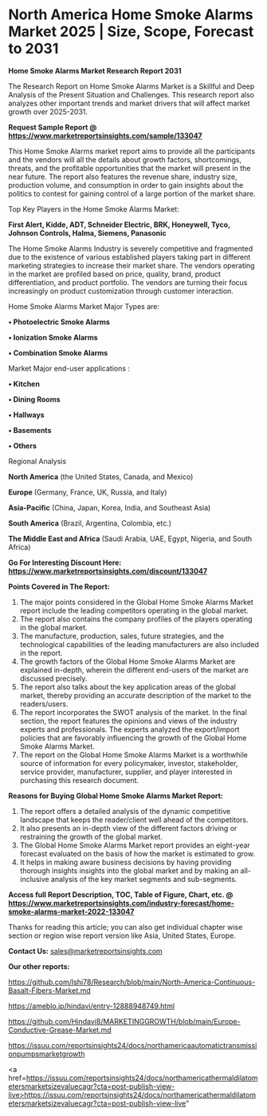 # North America Home Smoke Alarms Market 2025 | Size, Scope, Forecast to 2031

<strong>Home Smoke Alarms Market Research Report 2031</strong>

The Research Report on Home Smoke Alarms Market is a Skillful and Deep Analysis of the Present Situation and Challenges. This research report also analyzes other important trends and market drivers that will affect market growth over 2025-2031.

<strong>Request Sample Report @ <a href=https://www.marketreportsinsights.com/sample/133047>https://www.marketreportsinsights.com/sample/133047</a></strong>

This Home Smoke Alarms market report aims to provide all the participants and the vendors will all the details about growth factors, shortcomings, threats, and the profitable opportunities that the market will present in the near future. The report also features the revenue share, industry size, production volume, and consumption in order to gain insights about the politics to contest for gaining control of a large portion of the market share.

Top Key Players in the Home Smoke Alarms Market:

<strong>First Alert, Kidde, ADT, Schneider Electric, BRK, Honeywell, Tyco, Johnson Controls, Halma, Siemens, Panasonic</strong>

The Home Smoke Alarms Industry is severely competitive and fragmented due to the existence of various established players taking part in different marketing strategies to increase their market share. The vendors operating in the market are profiled based on price, quality, brand, product differentiation, and product portfolio. The vendors are turning their focus increasingly on product customization through customer interaction.

Home Smoke Alarms Market Major Types are:

<strong>• Photoelectric Smoke Alarms

• Ionization Smoke Alarms

• Combination Smoke Alarms</strong>

Market Major end-user applications :

<strong>• Kitchen

• Dining Rooms

• Hallways

• Basements

• Others</strong>

Regional Analysis

</u><strong><b>North America</b></strong> (the United States, Canada, and Mexico)

<strong><b>Europe </b></strong>(Germany, France, UK, Russia, and Italy)

<strong><b>Asia-Pacific</b></strong> (China, Japan, Korea, India, and Southeast Asia)

<strong><b>South America</b></strong> (Brazil, Argentina, Colombia, etc.)

<strong><b>The Middle East and Africa</b></strong> (Saudi Arabia, UAE, Egypt, Nigeria, and South Africa)

<strong>Go For Interesting Discount Here: <a href=https://www.marketreportsinsights.com/discount/133047>https://www.marketreportsinsights.com/discount/133047</a></strong>

<strong>Points Covered in The Report:</strong>
<ol>
  <li>The major points considered in the Global Home Smoke Alarms Market report include the leading competitors operating in the global market.</li>
  <li>The report also contains the company profiles of the players operating in the global market.</li>
  <li>The manufacture, production, sales, future strategies, and the technological capabilities of the leading manufacturers are also included in the report.</li>
  <li>The growth factors of the Global Home Smoke Alarms Market are explained in-depth, wherein the different end-users of the market are discussed precisely.</li>
  <li>The report also talks about the key application areas of the global market, thereby providing an accurate description of the market to the readers/users.</li>
  <li>The report incorporates the SWOT analysis of the market. In the final section, the report features the opinions and views of the industry experts and professionals. The experts analyzed the export/import policies that are favorably influencing the growth of the Global Home Smoke Alarms Market.</li>
  <li>The report on the Global Home Smoke Alarms Market is a worthwhile source of information for every policymaker, investor, stakeholder, service provider, manufacturer, supplier, and player interested in purchasing this research document.</li>
</ol>
<strong>Reasons for Buying Global Home Smoke Alarms Market Report:</strong>

<ol>
  <li>The report offers a detailed analysis of the dynamic competitive landscape that keeps the reader/client well ahead of the competitors.</li>
  <li>It also presents an in-depth view of the different factors driving or restraining the growth of the global market.</li>
  <li>The Global Home Smoke Alarms Market report provides an eight-year forecast evaluated on the basis of how the market is estimated to grow.</li>
  <li>It helps in making aware business decisions by having providing thorough insights insights into the global market and by making an all-inclusive analysis of the key market segments and sub-segments.</li>
</ol>
<strong>Access full Report Description, TOC, Table of Figure, Chart, etc. @ <a href=https://www.marketreportsinsights.com/industry-forecast/home-smoke-alarms-market-2022-133047>https://www.marketreportsinsights.com/industry-forecast/home-smoke-alarms-market-2022-133047</a></strong>


Thanks for reading this article; you can also get individual chapter wise section or region wise report version like Asia, United States, Europe.

<strong>Contact Us:</strong>
sales@marketreportsinsights.com

<strong>Our other reports:</strong>

<a href=https://github.com/Ishi78/Research/blob/main/North-America-Continuous-Basalt-Fibers-Market.md>https://github.com/Ishi78/Research/blob/main/North-America-Continuous-Basalt-Fibers-Market.md</a>

<a href=https://ameblo.jp/hindavi/entry-12888948749.html>https://ameblo.jp/hindavi/entry-12888948749.html</a>

<a href=https://github.com/Hindavi8/MARKETINGGROWTH/blob/main/Europe-Conductive-Grease-Market.md>https://github.com/Hindavi8/MARKETINGGROWTH/blob/main/Europe-Conductive-Grease-Market.md</a>

<a href=https://issuu.com/reportsinsights24/docs/northamericaautomatictransmissionpumpsmarketgrowth>https://issuu.com/reportsinsights24/docs/northamericaautomatictransmissionpumpsmarketgrowth</a>

<a href=https://issuu.com/reportsinsights24/docs/northamericathermaldilatometersmarketsizevaluecagr?cta=post-publish-view-live>https://issuu.com/reportsinsights24/docs/northamericathermaldilatometersmarketsizevaluecagr?cta=post-publish-view-live</a>"
